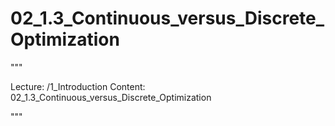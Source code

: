# 02_1.3_Continuous_versus_Discrete_Optimization

"""

Lecture: /1_Introduction
Content: 02_1.3_Continuous_versus_Discrete_Optimization

"""

